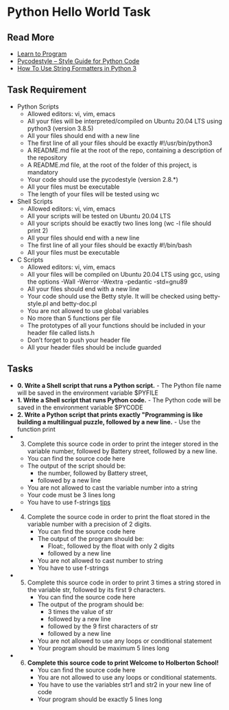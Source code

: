 # Python Hello World Task
## Read More
- [Learn to Program](https://www.youtube.com/playlist?list=PLGLfVvz_LVvTn3cK5e6LjhgGiSeVlIRwt)
- [Pycodestyle – Style Guide for Python Code](https://pypi.org/project/pycodestyle/)
- [How To Use String Formatters in Python 3](https://realpython.com/python-f-strings/)
## Task Requirement
- Python Scripts
    - Allowed editors: vi, vim, emacs
    - All your files will be interpreted/compiled on Ubuntu 20.04 LTS using python3 (version 3.8.5)
    - All your files should end with a new line
    - The first line of all your files should be exactly #!/usr/bin/python3
    - A README.md file at the root of the repo, containing a description of the repository
    - A README.md file, at the root of the folder of this project, is mandatory
    - Your code should use the pycodestyle (version 2.8.*)
    - All your files must be executable
    - The length of your files will be tested using wc
- Shell Scripts
    - Allowed editors: vi, vim, emacs
    - All your scripts will be tested on Ubuntu 20.04 LTS
    - All your scripts should be exactly two lines long (wc -l file should print 2)
    - All your files should end with a new line
    - The first line of all your files should be exactly #!/bin/bash
    - All your files must be executable
- C Scripts
    - Allowed editors: vi, vim, emacs
    - All your files will be compiled on Ubuntu 20.04 LTS using gcc, using the options -Wall -Werror -Wextra -pedantic -std=gnu89
    - All your files should end with a new line
    - Your code should use the Betty style. It will be checked using betty-style.pl and betty-doc.pl
    - You are not allowed to use global variables
    - No more than 5 functions per file
    - The prototypes of all your functions should be included in your header file called lists.h
    - Don’t forget to push your header file
    - All your header files should be include guarded
## Tasks
- **0. Write a Shell script that runs a Python script.**
        - The Python file name will be saved in the environment variable $PYFILE
- **1. Write a Shell script that runs Python code.**
        - The Python code will be saved in the environment variable $PYCODE
- **2. Write a Python script that prints exactly "Programming is like building a multilingual puzzle, followed by a new line.**
        - Use the function print
- 3. Complete this source code in order to print the integer stored in the variable number, followed by Battery street, followed by a new line.
    - You can find the source code here
    - The output of the script should be:
        - the number, followed by Battery street,
        - followed by a new line
    - You are not allowed to cast the variable number into a string
    - Your code must be 3 lines long
    - You have to use f-strings [tips](https://realpython.com/python-f-strings/)
- 4. Complete the source code in order to print the float stored in the variable number with a precision of 2 digits.
      - You can find the source code here
      - The output of the program should be:
          - Float:, followed by the float with only 2 digits
          - followed by a new line
      - You are not allowed to cast number to string
      - You have to use f-strings
- 5. Complete this source code in order to print 3 times a string stored in the variable str, followed by its first 9 characters.
      - You can find the source code here
      - The output of the program should be:
        - 3 times the value of str
        - followed by a new line
        - followed by the 9 first characters of str
        - followed by a new line
      - You are not allowed to use any loops or conditional statement
      - Your program should be maximum 5 lines long
- 6. **Complete this source code to print Welcome to Holberton School!**
      - You can find the source code here
      - You are not allowed to use any loops or conditional statements.
      - You have to use the variables str1 and str2 in your new line of code
      - Your program should be exactly 5 lines long
